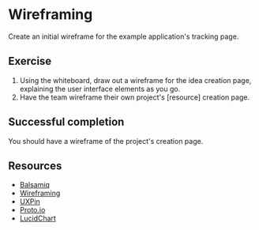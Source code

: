# Wireframing

Create an initial wireframe for the example application's tracking page.

## Exercise

1. Using the whiteboard, draw out a wireframe for the idea creation page, explaining the user interface elements as you go.
2. Have the team wireframe their own project's [resource] creation page.

## Successful completion

You should have a wireframe of the project's creation page.

## Resources

* [Balsamiq](http://balsamiq.com/)
* [Wireframing](http://sixrevisions.com/user-interface/website-wireframing/)
* [UXPin](http://uxpin.com/)
* [Proto.io](http://proto.io/)
* [LucidChart](http://www.lucidchart.com/)